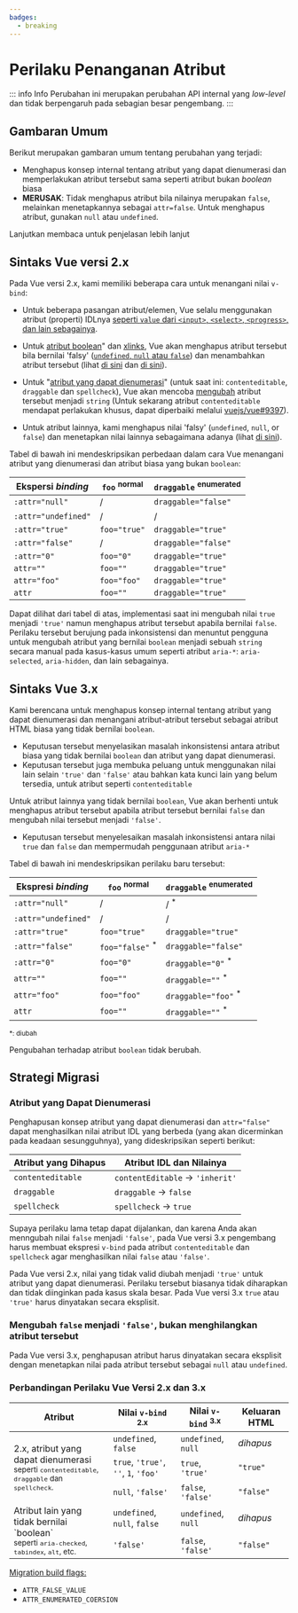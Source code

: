 ```yaml
---
badges:
  - breaking
---
```


# Perilaku Penanganan Atribut <MigrationBadges :badges="$frontmatter.badges" />

::: info Info
Perubahan ini merupakan perubahan API internal yang _low-level_ dan tidak berpengaruh pada sebagian besar pengembang.
:::

## Gambaran Umum

Berikut merupakan gambaran umum tentang perubahan yang terjadi:

- Menghapus konsep internal tentang atribut yang dapat dienumerasi dan memperlakukan atribut tersebut sama seperti atribut bukan _boolean_ biasa
- **MERUSAK**: Tidak menghapus atribut bila nilainya merupakan `false`, melainkan menetapkannya sebagai `attr=false`. Untuk menghapus atribut, gunakan `null` atau `undefined`.

Lanjutkan membaca untuk penjelasan lebih lanjut

## Sintaks Vue versi 2.x

Pada Vue versi 2.x, kami memiliki beberapa cara untuk menangani nilai `v-bind`:

- Untuk beberapa pasangan atribut/elemen, Vue selalu menggunakan atribut (properti) IDLnya [seperti `value` dari `<input>`, `<select>`, `<progress>`, dan lain sebagainya](https://github.com/vuejs/vue/blob/bad3c326a3f8b8e0d3bcf07917dc0adf97c32351/src/platforms/web/util/attrs.js#L11-L18).

- Untuk [atribut boolean](https://github.com/vuejs/vue/blob/bad3c326a3f8b8e0d3bcf07917dc0adf97c32351/src/platforms/web/util/attrs.js#L33-L40)" dan [xlinks](https://github.com/vuejs/vue/blob/bad3c326a3f8b8e0d3bcf07917dc0adf97c32351/src/platforms/web/util/attrs.js#L44-L46), Vue akan menghapus atribut tersebut bila bernilai 'falsy' ([`undefined`, `null` atau `false`](https://github.com/vuejs/vue/blob/bad3c326a3f8b8e0d3bcf07917dc0adf97c32351/src/platforms/web/util/attrs.js#L52-L54)) dan menambahkan atribut tersebut (lihat [di sini](https://github.com/vuejs/vue/blob/bad3c326a3f8b8e0d3bcf07917dc0adf97c32351/src/platforms/web/runtime/modules/attrs.js#L66-L77) dan [di sini](https://github.com/vuejs/vue/blob/bad3c326a3f8b8e0d3bcf07917dc0adf97c32351/src/platforms/web/runtime/modules/attrs.js#L81-L85)).

- Untuk "[atribut yang dapat dienumerasi](https://github.com/vuejs/vue/blob/bad3c326a3f8b8e0d3bcf07917dc0adf97c32351/src/platforms/web/util/attrs.js#L20)" (untuk saat ini: `contenteditable`, `draggable` dan `spellcheck`), Vue akan mencoba [mengubah](https://github.com/vuejs/vue/blob/bad3c326a3f8b8e0d3bcf07917dc0adf97c32351/src/platforms/web/util/attrs.js#L24-L31) atribut tersebut menjadi `string` (Untuk sekarang atribut `contenteditable` mendapat perlakukan khusus, dapat diperbaiki melalui [vuejs/vue#9397](https://github.com/vuejs/vue/issues/9397)).

- Untuk atribut lainnya, kami menghapus nilai 'falsy' (`undefined`, `null`, or `false`) dan menetapkan nilai lainnya sebagaimana adanya (lihat [di sini](https://github.com/vuejs/vue/blob/bad3c326a3f8b8e0d3bcf07917dc0adf97c32351/src/platforms/web/runtime/modules/attrs.js#L92-L113)).

Tabel di bawah ini mendeskripsikan perbedaan dalam cara Vue menangani atribut yang dienumerasi dan atribut biasa yang bukan `boolean`:

| Ekspersi _binding_  | `foo` <sup>normal</sup> | `draggable` <sup>enumerated</sup> |
| ------------------- | ----------------------- | --------------------------------- |
| `:attr="null"`      | /                       | `draggable="false"`               |
| `:attr="undefined"` | /                       | /                                 |
| `:attr="true"`      | `foo="true"`            | `draggable="true"`                |
| `:attr="false"`     | /                       | `draggable="false"`               |
| `:attr="0"`         | `foo="0"`               | `draggable="true"`                |
| `attr=""`           | `foo=""`                | `draggable="true"`                |
| `attr="foo"`        | `foo="foo"`             | `draggable="true"`                |
| `attr`              | `foo=""`                | `draggable="true"`                |

Dapat dilihat dari tabel di atas, implementasi saat ini mengubah nilai `true` menjadi `'true'` namun menghapus atribut tersebut apabila bernilai `false`. Perilaku tersebut berujung pada inkonsistensi dan menuntut pengguna untuk mengubah atribut yang bernilai `boolean` menjadi sebuah `string` secara manual pada kasus-kasus umum seperti atribut `aria-*`: `aria-selected`, `aria-hidden`, dan lain sebagainya.

## Sintaks Vue 3.x

Kami berencana untuk menghapus konsep internal tentang atribut yang dapat dienumerasi dan menangani atribut-atribut tersebut sebagai atribut HTML biasa yang tidak bernilai `boolean`.

- Keputusan tersebut menyelasikan masalah inkonsistensi antara atribut biasa yang tidak bernilai `boolean` dan atribut yang dapat dienumerasi.
- Keputusan tersebut juga membuka peluang untuk menggunakan nilai lain selain `'true'` dan `'false'` atau bahkan kata kunci lain yang belum tersedia, untuk atribut seperti `contenteditable`

Untuk atribut lainnya yang tidak bernilai `boolean`, Vue akan berhenti untuk menghapus atribut tersebut apabila atribut tersebut bernilai `false` dan mengubah nilai tersebut menjadi `'false'`.

- Keputusan tersebut menyelesaikan masalah inkonsistensi antara nilai `true` dan `false` dan mempermudah penggunaan atribut `aria-*`

Tabel di bawah ini mendeskripsikan perilaku baru tersebut:

| Ekspresi _binding_  | `foo` <sup>normal</sup>    | `draggable` <sup>enumerated</sup> |
| ------------------- | -------------------------- | --------------------------------- |
| `:attr="null"`      | /                          | / <sup>*</sup>                    |
| `:attr="undefined"` | /                          | /                                 |
| `:attr="true"`      | `foo="true"`               | `draggable="true"`                |
| `:attr="false"`     | `foo="false"` <sup>*</sup> | `draggable="false"`               |
| `:attr="0"`         | `foo="0"`                  | `draggable="0"` <sup>*</sup>      |
| `attr=""`           | `foo=""`                   | `draggable=""` <sup>*</sup>       |
| `attr="foo"`        | `foo="foo"`                | `draggable="foo"` <sup>*</sup>    |
| `attr`              | `foo=""`                   | `draggable=""` <sup>*</sup>       |

<small>*: diubah</small>

Pengubahan terhadap atribut `boolean` tidak berubah.

## Strategi Migrasi

### Atribut yang Dapat Dienumerasi

Penghapusan konsep atribut yang dapat dienumerasi dan `attr="false"` dapat menghasilkan nilai atribut IDL yang berbeda (yang akan dicerminkan pada keadaan sesungguhnya), yang dideskripsikan seperti berikut:

| Atribut yang Dihapus | Atribut IDL dan Nilainya             |
| -------------------- | ------------------------------------ |
| `contenteditable`    | `contentEditable` &rarr; `'inherit'` |
| `draggable`          | `draggable` &rarr; `false`           |
| `spellcheck`         | `spellcheck` &rarr; `true`           |

Supaya perilaku lama tetap dapat dijalankan, dan karena Anda akan menngubah nilai `false` menjadi `'false'`, pada Vue versi 3.x pengembang harus membuat ekspresi `v-bind` pada atribut `contenteditable` dan `spellcheck` agar menghasilkan nilai `false` atau `'false'`.

Pada Vue versi 2.x, nilai yang tidak valid diubah menjadi `'true'` untuk atribut yang dapat dienumerasi. Perilaku tersebut biasanya tidak diharapkan dan tidak diinginkan pada kasus skala besar. Pada Vue versi 3.x `true` atau `'true'` harus dinyatakan secara eksplisit.

### Mengubah `false` menjadi `'false'`, bukan menghilangkan atribut tersebut

Pada Vue versi 3.x, penghapusan atribut harus dinyatakan secara eksplisit dengan menetapkan nilai pada atribut tersebut sebagai `null` atau `undefined`.

### Perbandingan Perilaku Vue Versi 2.x dan 3.x

<table>
  <thead>
    <tr>
      <th>Atribut</th>
      <th>Nilai <code>v-bind</code> <sup>2.x</sup></th>
      <th>Nilai <code>v-bind</code> <sup>3.x</sup></th>
      <th>Keluaran HTML</th>
    </tr>
  </thead>
  <tbody>
    <tr>
      <td rowspan="3">2.x, atribut yang dapat dienumerasi<br><small>seperti <code>contenteditable</code>, <code>draggable</code> dan <code>spellcheck</code>.</small></td>
      <td><code>undefined</code>, <code>false</code></td>
      <td><code>undefined</code>, <code>null</code></td>
      <td><i>dihapus</i></td>
    </tr>
    <tr>
      <td>
        <code>true</code>, <code>'true'</code>, <code>''</code>, <code>1</code>,
        <code>'foo'</code>
      </td>
      <td><code>true</code>, <code>'true'</code></td>
      <td><code>"true"</code></td>
    </tr>
    <tr>
      <td><code>null</code>, <code>'false'</code></td>
      <td><code>false</code>, <code>'false'</code></td>
      <td><code>"false"</code></td>
    </tr>
    <tr>
      <td rowspan="2">Atribut lain yang tidak bernilai `boolean`<br><small>seperti <code>aria-checked</code>, <code>tabindex</code>, <code>alt</code>, etc.</small></td>
      <td><code>undefined</code>, <code>null</code>, <code>false</code></td>
      <td><code>undefined</code>, <code>null</code></td>
      <td><i>dihapus</i></td>
    </tr>
    <tr>
      <td><code>'false'</code></td>
      <td><code>false</code>, <code>'false'</code></td>
      <td><code>"false"</code></td>
    </tr>
  </tbody>
</table>

[Migration build flags:](migration-build.html#compat-configuration)

- `ATTR_FALSE_VALUE`
- `ATTR_ENUMERATED_COERSION`
